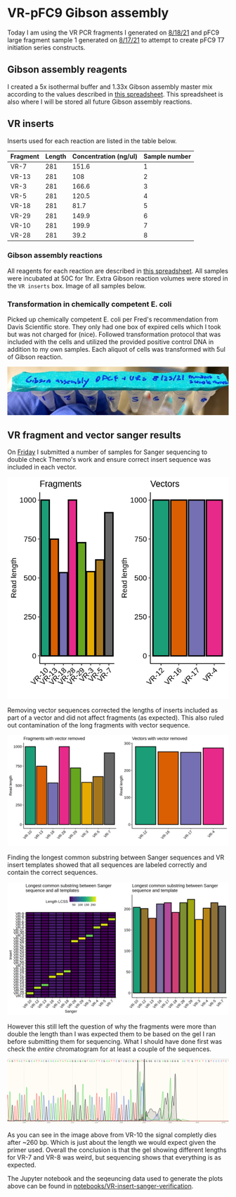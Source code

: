 # VR-pFC9 Gibson assembly

Today I am using the VR PCR fragments I generated on [8/18/21](13_8-18-21.md)
and pFC9 large fragment sample 1 generated on [8/17/21](12_8-17-21.md) to
attempt to create pFC9 T7 initiation series constructs. 

## Gibson assembly reagents

I created a 5x isothermal buffer and 1.33x Gibson assembly master mix according
to the values described in [this spreadsheet](https://docs.google.com/spreadsheets/d/1Dd30Xx1bssh19DX4bBkxRS1dTOeNpFEqQdiE2VyVzRM/edit#gid=0). This spreadsheet is also where I will be stored all future Gibson assembly reactions.

## VR inserts

Inserts used for each reaction are listed in the table below.

| Fragment | Length | Concentration (ng/ul) | Sample number |
|----------|--------|-----------------------|---------------|
| VR-7     |    281 |                 151.6 |             1 |
| VR-13    |    281 |                   108 |             2 |
| VR-3     |    281 |                 166.6 |             3 |
| VR-5     |    281 |                 120.5 |             4 |
| VR-18    |    281 |                  81.7 |             5 |
| VR-29    |    281 |                 149.9 |             6 |
| VR-10    |    281 |                 199.9 |             7 |
| VR-28    |    281 |                  39.2 |             8 |

### Gibson assembly reactions

All reagents for each reaction are described in [this spreadsheet](https://docs.google.com/spreadsheets/d/1Dd30Xx1bssh19DX4bBkxRS1dTOeNpFEqQdiE2VyVzRM/edit?usp=sharing). All samples
were incubated at 50C for 1hr. Extra Gibson reaction volumes were stored in the `VR inserts` box. Image of
all samples below.

### Transformation in chemically competent E. coli

Picked up chemically competent E. coli per Fred's recommendation
from Davis Scientific store. They only had one box of expired cells which I took but was not charged for (nice). Followed
transformation protocol that was included with the cells and
utilized the provided positive control DNA in addition to my
own samples. Each aliquot of cells was transformed with 5ul
of Gibson reaction.

![](images/IMG_5350.jpg)

## VR fragment and vector sanger results

On [Friday](14_8-19-21.md) I submitted a number of samples for
Sanger sequencing to double check Thermo's work and ensure
correct insert sequence was included in each vector.

![](images/sanger-lengths-plot.png)

Removing vector sequences corrected the lengths of inserts included
as part of a vector and did not affect fragments (as expected). This also ruled out contamination of the long fragments with
vector sequence.

![](images/sanger-lengths-vector-removed.png)

Finding the longest common substring between Sanger sequences
and VR insert templates showed that all sequences are labeled
correctly and contain the correct sequences.

![](images/longest-common-substring-sanger.png)

However this still left the question of why the fragments were
more than double the length than I was expected them to be
based on the gel I ran before submitting them for sequencing. What I should have done first was check the *entire* chromatogram
for at least a couple of the sequences. 

![](images/chrom.png)

As you can see in the image above from VR-10 the signal completly
dies after ~260 bp. Which is just about the length we would expect
given the primer used. Overall the conclusion is that the gel
showing different lengths for VR-7 and VR-8 was weird, but
sequencing shows that everything is as expected.

The Jupyter notebook and the seqeuncing data used to generate
the plots above can be found in [notebooks/VR-insert-sanger-verification](notebooks/VR-insert-sanger-verification). 



